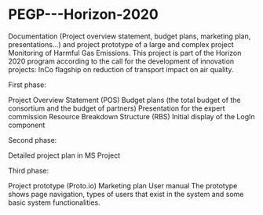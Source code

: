 # PEGP---Horizon-2020
Documentation (Project overview statement, budget plans, marketing plan, presentations...) and project prototype of a large and complex project Monitoring of Harmful Gas Emissions. This project is part of the Horizon 2020 program according to the call for the development of innovation projects: InCo flagship on reduction of transport impact on air quality.

First phase:

  Project Overview Statement (POS)
  Budget plans (the total budget of the consortium and the budget of partners)
  Presentation for the expert commission
  Resource Breakdown Structure (RBS)
  Initial display of the LogIn component

Second phase:

  Detailed project plan in MS Project

Third phase:

Project prototype (Proto.io)
  Marketing plan
  User manual
  The prototype shows page navigation, types of users that exist in the system and some basic system functionalities.
